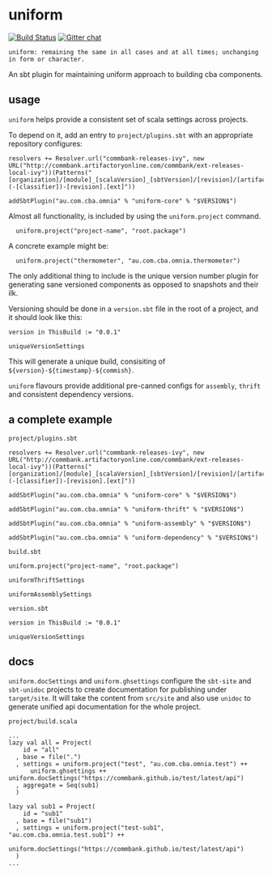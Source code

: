 uniform
=======

[![Build Status](https://travis-ci.org/CommBank/uniform.svg?branch=master)](https://travis-ci.org/CommBank/uniform)
[![Gitter chat](https://badges.gitter.im/CommBank.png)](https://gitter.im/CommBank)

```
uniform: remaining the same in all cases and at all times; unchanging in form or character.
```

An sbt plugin for maintaining uniform approach to building cba components.

usage
-----

`uniform` helps provide a consistent set of scala settings across projects.

To depend on it, add an entry to `project/plugins.sbt` with an appropriate repository configures:

```
resolvers += Resolver.url("commbank-releases-ivy", new URL("http://commbank.artifactoryonline.com/commbank/ext-releases-local-ivy"))(Patterns("[organization]/[module]_[scalaVersion]_[sbtVersion]/[revision]/[artifact](-[classifier])-[revision].[ext]"))

addSbtPlugin("au.com.cba.omnia" % "uniform-core" % "$VERSION$")
```

Almost all functionality, is included by using the `uniform.project` command.

```
  uniform.project("project-name", "root.package")
```

A concrete example might be:
```
  uniform.project("thermometer", "au.com.cba.omnia.thermometer")
```

The only additional thing to include is the unique version number plugin for
generating sane versioned components as opposed to snapshots and their ilk.

Versioning should be done in a `version.sbt` file in the root of a project, and
it should look like this:

```
version in ThisBuild := "0.0.1"

uniqueVersionSettings
```

This will generate a unique build, consisiting of `${version}-${timestamp}-${commish}`.


`uniform` flavours provide additional pre-canned configs for `assembly`, `thrift` and consistent dependency versions.

a complete example
------------------

`project/plugins.sbt`

```
resolvers += Resolver.url("commbank-releases-ivy", new URL("http://commbank.artifactoryonline.com/commbank/ext-releases-local-ivy"))(Patterns("[organization]/[module]_[scalaVersion]_[sbtVersion]/[revision]/[artifact](-[classifier])-[revision].[ext]"))

addSbtPlugin("au.com.cba.omnia" % "uniform-core" % "$VERSION$")

addSbtPlugin("au.com.cba.omnia" % "uniform-thrift" % "$VERSION$")

addSbtPlugin("au.com.cba.omnia" % "uniform-assembly" % "$VERSION$")

addSbtPlugin("au.com.cba.omnia" % "uniform-dependency" % "$VERSION$")
```

`build.sbt`

```
uniform.project("project-name", "root.package")

uniformThriftSettings

uniformAssemblySettings
```

`version.sbt`

```
version in ThisBuild := "0.0.1"

uniqueVersionSettings
```

docs
----

`uniform.docSettings` and `uniform.ghsettings` configure the `sbt-site` and `sbt-unidoc` projects to
create documentation for publishing under `target/site`. It will take the content from `src/site`
and also use `unidoc` to generate unified api documentation for the whole project.


`project/build.scala`

```
...
lazy val all = Project(
    id = "all"
  , base = file(".")
  , settings = uniform.project("test", "au.com.cba.omnia.test") ++
      uniform.ghsettings ++ uniform.docSettings("https://commbank.github.io/test/latest/api")
  , aggregate = Seq(sub1)
  )

lazy val sub1 = Project(
    id = "sub1"
  , base = file("sub1")
  , settings = uniform.project("test-sub1", "au.com.cba.omnia.test.sub1") ++
      uniform.docSettings("https://commbank.github.io/test/latest/api")
  )
...
```

